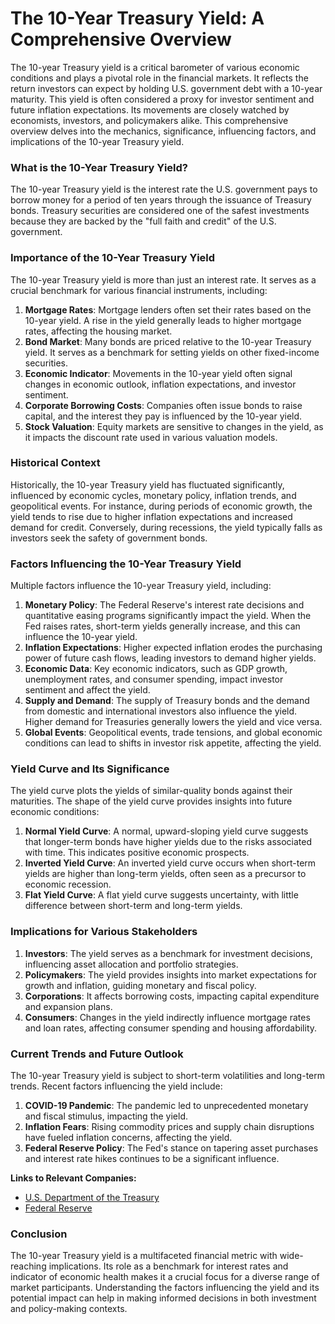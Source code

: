 # The 10-Year Treasury Yield: A Comprehensive Overview

The 10-year Treasury yield is a critical barometer of various economic conditions and plays a pivotal role in the financial markets. It reflects the return investors can expect by holding U.S. government debt with a 10-year maturity. This yield is often considered a proxy for investor sentiment and future inflation expectations. Its movements are closely watched by economists, investors, and policymakers alike. This comprehensive overview delves into the mechanics, significance, influencing factors, and implications of the 10-year Treasury yield.

### What is the 10-Year Treasury Yield?

The 10-year Treasury yield is the interest rate the U.S. government pays to borrow money for a period of ten years through the issuance of Treasury bonds. Treasury securities are considered one of the safest investments because they are backed by the "full faith and credit" of the U.S. government.

### Importance of the 10-Year Treasury Yield

The 10-year Treasury yield is more than just an interest rate. It serves as a crucial benchmark for various financial instruments, including:

1. **Mortgage Rates**: Mortgage lenders often set their rates based on the 10-year yield. A rise in the yield generally leads to higher mortgage rates, affecting the housing market.
2. **Bond Market**: Many bonds are priced relative to the 10-year Treasury yield. It serves as a benchmark for setting yields on other fixed-income securities.
3. **Economic Indicator**: Movements in the 10-year yield often signal changes in economic outlook, inflation expectations, and investor sentiment.
4. **Corporate Borrowing Costs**: Companies often issue bonds to raise capital, and the interest they pay is influenced by the 10-year yield.
5. **Stock Valuation**: Equity markets are sensitive to changes in the yield, as it impacts the discount rate used in various valuation models.

### Historical Context

Historically, the 10-year Treasury yield has fluctuated significantly, influenced by economic cycles, monetary policy, inflation trends, and geopolitical events. For instance, during periods of economic growth, the yield tends to rise due to higher inflation expectations and increased demand for credit. Conversely, during recessions, the yield typically falls as investors seek the safety of government bonds.

### Factors Influencing the 10-Year Treasury Yield

Multiple factors influence the 10-year Treasury yield, including:

1. **Monetary Policy**: The Federal Reserve's interest rate decisions and quantitative easing programs significantly impact the yield. When the Fed raises rates, short-term yields generally increase, and this can influence the 10-year yield.
2. **Inflation Expectations**: Higher expected inflation erodes the purchasing power of future cash flows, leading investors to demand higher yields.
3. **Economic Data**: Key economic indicators, such as GDP growth, unemployment rates, and consumer spending, impact investor sentiment and affect the yield.
4. **Supply and Demand**: The supply of Treasury bonds and the demand from domestic and international investors also influence the yield. Higher demand for Treasuries generally lowers the yield and vice versa.
5. **Global Events**: Geopolitical events, trade tensions, and global economic conditions can lead to shifts in investor risk appetite, affecting the yield.

### Yield Curve and Its Significance

The yield curve plots the yields of similar-quality bonds against their maturities. The shape of the yield curve provides insights into future economic conditions:

1. **Normal Yield Curve**: A normal, upward-sloping yield curve suggests that longer-term bonds have higher yields due to the risks associated with time. This indicates positive economic prospects.
2. **Inverted Yield Curve**: An inverted yield curve occurs when short-term yields are higher than long-term yields, often seen as a precursor to economic recession.
3. **Flat Yield Curve**: A flat yield curve suggests uncertainty, with little difference between short-term and long-term yields.

### Implications for Various Stakeholders

1. **Investors**: The yield serves as a benchmark for investment decisions, influencing asset allocation and portfolio strategies.
2. **Policymakers**: The yield provides insights into market expectations for growth and inflation, guiding monetary and fiscal policy.
3. **Corporations**: It affects borrowing costs, impacting capital expenditure and expansion plans.
4. **Consumers**: Changes in the yield indirectly influence mortgage rates and loan rates, affecting consumer spending and housing affordability.

### Current Trends and Future Outlook

The 10-year Treasury yield is subject to short-term volatilities and long-term trends. Recent factors influencing the yield include:

1. **COVID-19 Pandemic**: The pandemic led to unprecedented monetary and fiscal stimulus, impacting the yield.
2. **Inflation Fears**: Rising commodity prices and supply chain disruptions have fueled inflation concerns, affecting the yield.
3. **Federal Reserve Policy**: The Fed's stance on tapering asset purchases and interest rate hikes continues to be a significant influence.

**Links to Relevant Companies:**

- [U.S. Department of the Treasury](https://home.treasury.gov/)
- [Federal Reserve](https://www.federalreserve.gov/)

### Conclusion

The 10-year Treasury yield is a multifaceted financial metric with wide-reaching implications. Its role as a benchmark for interest rates and indicator of economic health makes it a crucial focus for a diverse range of market participants. Understanding the factors influencing the yield and its potential impact can help in making informed decisions in both investment and policy-making contexts.
